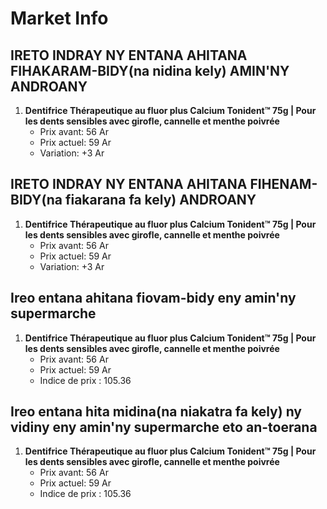 # Market Info

## IRETO INDRAY NY ENTANA AHITANA FIHAKARAM-BIDY(na nidina kely) AMIN'NY ANDROANY

1. **Dentifrice Thérapeutique au fluor plus Calcium Tonident™ 75g | Pour les dents sensibles avec girofle, cannelle et menthe poivrée**
   - Prix avant: 56 Ar
   - Prix actuel: 59 Ar
   - Variation: +3 Ar

## IRETO INDRAY NY ENTANA AHITANA FIHENAM-BIDY(na fiakarana fa kely) ANDROANY

1. **Dentifrice Thérapeutique au fluor plus Calcium Tonident™ 75g | Pour les dents sensibles avec girofle, cannelle et menthe poivrée**
   - Prix avant: 56 Ar
   - Prix actuel: 59 Ar
   - Variation: +3 Ar

## Ireo entana ahitana fiovam-bidy eny amin'ny supermarche

1. **Dentifrice Thérapeutique au fluor plus Calcium Tonident™ 75g | Pour les dents sensibles avec girofle, cannelle et menthe poivrée**
   - Prix avant: 56 Ar
   - Prix actuel: 59 Ar
   - Indice de prix : 105.36

## Ireo entana hita midina(na niakatra fa kely) ny vidiny eny amin'ny supermarche eto an-toerana

1. **Dentifrice Thérapeutique au fluor plus Calcium Tonident™ 75g | Pour les dents sensibles avec girofle, cannelle et menthe poivrée**
   - Prix avant: 56 Ar
   - Prix actuel: 59 Ar
   - Indice de prix : 105.36

